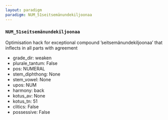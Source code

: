 ```yaml
---
layout: paradigm
paradigm: NUM_51seitsemänundekiljoonaa
---
```

### ` NUM_51seitsemänundekiljoonaa `

Optimisation hack for exceptional compound ’seitsemänundekiljoonaa’ that inflects in all parts with agreement
* grade_dir: weaken
* plurale_tantum: False
* pos: NUMERAL
* stem_diphthong: None
* stem_vowel: None
* upos: NUM
* harmony: back
* kotus_av: None
* kotus_tn: 51
* clitics: False
* possessive: False
